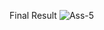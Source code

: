 Final Result
![Ass-5](https://github.com/user-attachments/assets/107438d9-f1b9-4d92-899b-db78e733b0e7)
